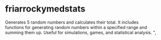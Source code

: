 # friarrockymedstats
Generates 5 random numbers and calculates their total. It includes functions for generating random numbers within a specified range and summing them up. Useful for simulations, games, and statistical analysis. ",
